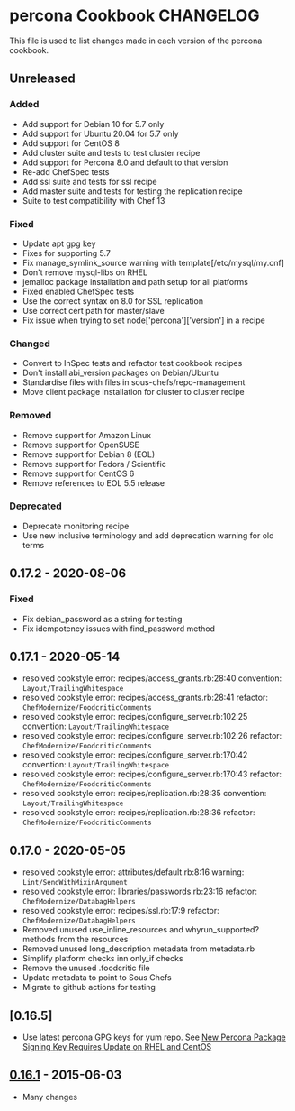 # percona Cookbook CHANGELOG

This file is used to list changes made in each version of the percona cookbook.

## Unreleased

### Added

- Add support for Debian 10 for 5.7 only
- Add support for Ubuntu 20.04 for 5.7 only
- Add support for CentOS 8
- Add cluster suite and tests to test cluster recipe
- Add support for Percona 8.0 and default to that version
- Re-add ChefSpec tests
- Add ssl suite and tests for ssl recipe
- Add master suite and tests for testing the replication recipe
- Suite to test compatibility with Chef 13

### Fixed

- Update apt gpg key
- Fixes for supporting 5.7
- Fix manage_symlink_source warning with template[/etc/mysql/my.cnf]
- Don't remove mysql-libs on RHEL
- jemalloc package installation and path setup for all platforms
- Fixed enabled ChefSpec tests
- Use the correct syntax on 8.0 for SSL replication
- Use correct cert path for master/slave
- Fix issue when trying to set node['percona']['version'] in a recipe

### Changed

- Convert to InSpec tests and refactor test cookbook recipes
- Don't install abi_version packages on Debian/Ubuntu
- Standardise files with files in sous-chefs/repo-management
- Move client package installation for cluster to cluster recipe

### Removed

- Remove support for Amazon Linux
- Remove support for OpenSUSE
- Remove support for Debian 8 (EOL)
- Remove support for Fedora / Scientific
- Remove support for CentOS 6
- Remove references to EOL 5.5 release

### Deprecated

- Deprecate monitoring recipe
- Use new inclusive terminology and add deprecation warning for old terms

## 0.17.2 - 2020-08-06

### Fixed

- Fix debian_password as a string for testing
- Fix idempotency issues with find_password method

## 0.17.1 - 2020-05-14

- resolved cookstyle error: recipes/access_grants.rb:28:40 convention: `Layout/TrailingWhitespace`
- resolved cookstyle error: recipes/access_grants.rb:28:41 refactor: `ChefModernize/FoodcriticComments`
- resolved cookstyle error: recipes/configure_server.rb:102:25 convention: `Layout/TrailingWhitespace`
- resolved cookstyle error: recipes/configure_server.rb:102:26 refactor: `ChefModernize/FoodcriticComments`
- resolved cookstyle error: recipes/configure_server.rb:170:42 convention: `Layout/TrailingWhitespace`
- resolved cookstyle error: recipes/configure_server.rb:170:43 refactor: `ChefModernize/FoodcriticComments`
- resolved cookstyle error: recipes/replication.rb:28:35 convention: `Layout/TrailingWhitespace`
- resolved cookstyle error: recipes/replication.rb:28:36 refactor: `ChefModernize/FoodcriticComments`

## 0.17.0 - 2020-05-05

- resolved cookstyle error: attributes/default.rb:8:16 warning: `Lint/SendWithMixinArgument`
- resolved cookstyle error: libraries/passwords.rb:23:16 refactor: `ChefModernize/DatabagHelpers`
- resolved cookstyle error: recipes/ssl.rb:17:9 refactor: `ChefModernize/DatabagHelpers`
- Removed unused use_inline_resources and whyrun_supported? methods from the resources
- Removed unused long_description metadata from metadata.rb
- Simplify platform checks inn only_if checks
- Remove the unused .foodcritic file
- Update metadata to point to Sous Chefs
- Migrate to github actions for testing

## [0.16.5]

- Use latest percona GPG keys for yum repo. See [New Percona Package Signing Key Requires Update on RHEL and CentOS](https://www.percona.com/blog/2019/02/05/new-percona-package-signing-key-requires-update-on-rhel-and-centos/)

## [0.16.1] - 2015-06-03

- Many changes

[Unreleased]: https://github.com/sous-chefs/percona/compare/v0.16.1...HEAD
[0.16.1]: https://github.com/sous-chefs/percona/compare/v0.16.0...v0.16.1
